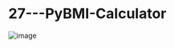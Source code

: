 # 27---PyBMI-Calculator
![image](https://user-images.githubusercontent.com/83606701/137501666-bc83230d-e0e7-45f1-838b-b9bdb0143daa.png)
